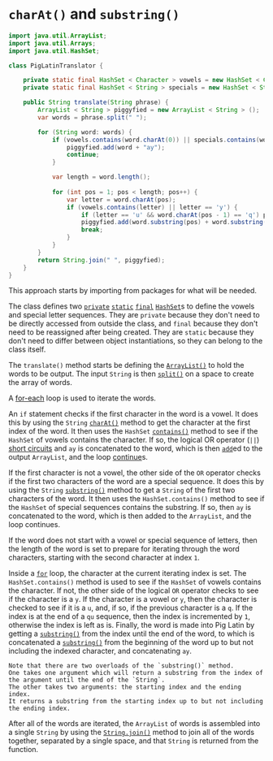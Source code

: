 # `charAt()` and `substring()`

```java
import java.util.ArrayList;
import java.util.Arrays;
import java.util.HashSet;

class PigLatinTranslator {

    private static final HashSet < Character > vowels = new HashSet < Character > (Arrays.asList('a', 'e', 'i', 'o', 'u'));
    private static final HashSet < String > specials = new HashSet < String > (Arrays.asList("xr", "yt"));

    public String translate(String phrase) {
        ArrayList < String > piggyfied = new ArrayList < String > ();
        var words = phrase.split(" ");

        for (String word: words) {
            if (vowels.contains(word.charAt(0)) || specials.contains(word.substring(0, 2))) {
                piggyfied.add(word + "ay");
                continue;
            }

            var length = word.length();
            
            for (int pos = 1; pos < length; pos++) {
                var letter = word.charAt(pos);
                if (vowels.contains(letter) || letter == 'y') {
                    if (letter == 'u' && word.charAt(pos - 1) == 'q') pos += 1;
                    piggyfied.add(word.substring(pos) + word.substring(0, pos) + "ay");
                    break;
                }
            }
        }
        return String.join(" ", piggyfied);
    }
}
```

This approach starts by importing from packages for what will be needed.

The class defines two [`private`][private] [`static`][static] [`final`][final] [`HashSet`][hashset]s to define the vowels
and special letter sequences.
They are `private` because they don't need to be directly accessed from outside the class, and `final`
because they don't need to be reassigned after being created.
They are `static` because they don't need to differ between object instantiations, so they can belong to the class itself.

The `translate()` method starts be defining the [`ArrayList()`][arraylist] to hold the words to be output.
The input `String` is then [`split()`][split] on a space to create the array of words.

A [for-each][for-each] loop is used to iterate the words.

An `if` statement checks if the first character in the word is a vowel.
It does this by using the `String` [`charAt()`][charat] method to get the character at the first index of the word.
It then uses the `HashSet` [`contains()`][contains] method to see if the `HashSet` of vowels contains the character.
If so, the logical OR operator (`||`) [short circuits][short-circuit] and `ay` is concatenated to the word, which is then
[`add`][add]ed to the output `ArrayList`, and the loop [continue][continue]s.

If the first character is not a vowel, the other side of the `OR` operator checks if the first two characters
of the word are a special sequence.
It does this by using the `String` [`substring()`][substring-two] method to get a `String` of the first two characters
of the word.
It then uses the `HashSet.contains()` method to see if the `HashSet` of special sequences contains the substring.
If so, then `ay` is concatenated to the word, which is then added to the `ArrayList`, and the loop continues.

If the word does not start with a vowel or special sequence of letters, then the length of the word
is set to prepare for iterating through the word characters, starting with the second character at index `1`.

Inside a [`for`][for-loop] loop, the character at the current iterating index is set.
The `HashSet.contains()` method is used to see if the `HashSet` of vowels contains the character.
If not, the other side of the logical `OR` operator checks to see if the character is a `y`.
If the character is a vowel or `y`, then the character is checked to see if it is a `u`, and, if so,
if the previous character is a `q`.
If the index is at the end of a `qu` sequence, then the index is incremented by `1`, otherwise the index is left as is.
Finally, the word is made into Pig Latin by getting a [`substring()`][substring-one] from the index until the end of the word,
to which is concatenated a [`substring()`][substring-two] from the beginning of the word up to but not including the indexed character,
and concatenating `ay`.

```exercism/note
Note that there are two overloads of the `substring()` method.
One takes one argument which will return a substring from the index of the argument until the end of the `String`.
The other takes two arguments: the starting index and the ending index.
It returns a substring from the starting index up to but not including the ending index.
```

After all of the words are iterated, the `ArrayList` of words is assembled into a single `String` by using the
[`String.join()`][join] method to join all of the words together, separated by a single space,
and that `String` is returned from the function.

[charat]: https://docs.oracle.com/javase/7/docs/api/java/lang/String.html#charAt(int)
[substring-one]: https://docs.oracle.com/javase/7/docs/api/java/lang/String.html#substring(int)
[substring-two]: https://docs.oracle.com/javase/7/docs/api/java/lang/String.html#substring(int,%20int)
[split]: https://docs.oracle.com/javase/7/docs/api/java/lang/String.html#split(java.lang.String)
[private]: https://en.wikibooks.org/wiki/Java_Programming/Keywords/private
[static]: https://en.wikibooks.org/wiki/Java_Programming/Keywords/static
[final]: https://en.wikibooks.org/wiki/Java_Programming/Keywords/final
[hashset]: https://docs.oracle.com/en/java/javase/12/docs/api/java.base/java/util/HashSet.html
[arraylist]: https://docs.oracle.com/javase/8/docs/api/java/util/ArrayList.html
[for-each]: https://www.geeksforgeeks.org/for-each-loop-in-java/
[contains]: https://docs.oracle.com/en/java/javase/12/docs/api/java.base/java/util/HashSet.html#contains(java.lang.Object)
[add]: https://docs.oracle.com/javase/8/docs/api/java/util/ArrayList.html#add-E-
[short-circuit]: https://www.geeksforgeeks.org/short-circuit-logical-operators-in-java-with-examples/
[continue]: https://www.geeksforgeeks.org/continue-statement-in-java/
[for-loop]: https://www.geeksforgeeks.org/java-for-loop-with-examples/
[join]: https://docs.oracle.com/en/java/javase/11/docs/api/java.base/java/lang/String.html#join(java.lang.CharSequence,java.lang.Iterable)

